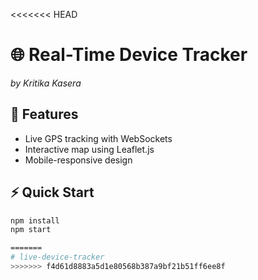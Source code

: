 <<<<<<< HEAD
# 🌐 Real-Time Device Tracker  
*by Kritika Kasera*  

## 🚀 Features  
- Live GPS tracking with WebSockets  
- Interactive map using Leaflet.js  
- Mobile-responsive design  

## ⚡ Quick Start  
```bash
npm install
npm start

=======
# live-device-tracker
>>>>>>> f4d61d8883a5d1e80568b387a9bf21b51ff6ee8f
